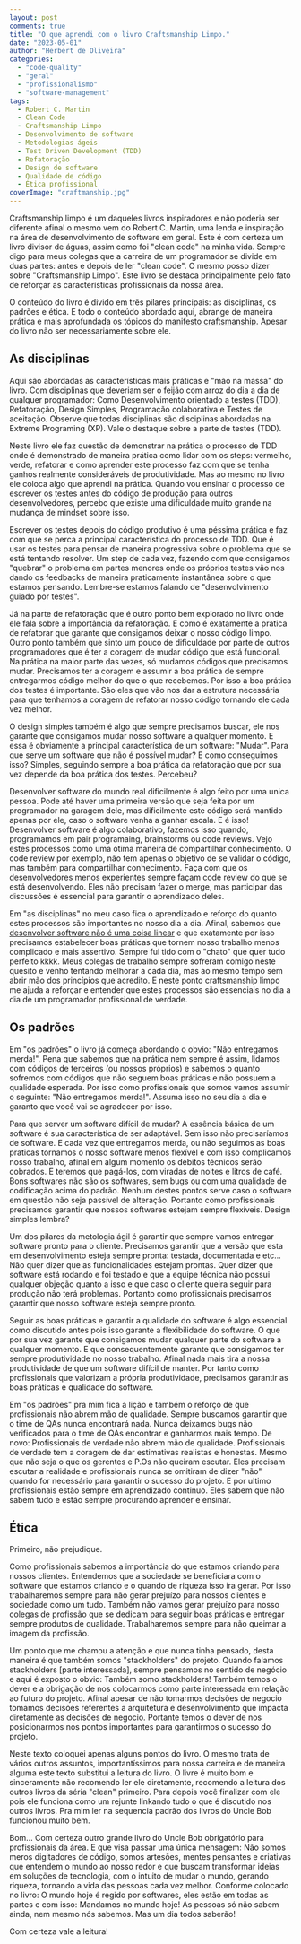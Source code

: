 ```yaml
---
layout: post
comments: true
title: "O que aprendi com o livro Craftsmanship Limpo."
date: "2023-05-01"
author: "Herbert de Oliveira"
categories: 
  - "code-quality"
  - "geral"
  - "profissionalismo"
  - "software-management"
tags: 
  - Robert C. Martin
  - Clean Code
  - Craftsmanship Limpo
  - Desenvolvimento de software
  - Metodologias ágeis
  - Test Driven Development (TDD)
  - Refatoração
  - Design de software
  - Qualidade de código
  - Ética profissional
coverImage: "craftmanship.jpg"
---
```


Craftsmanship limpo é um daqueles livros inspiradores e não poderia ser diferente afinal o mesmo vem do Robert C. Martin, uma lenda e inspiração na área de desenvolvimento de software em geral. Este é com certeza um livro divisor de águas, assim como foi "clean code" na minha vida. Sempre digo para meus colegas que a carreira de um programador se divide em duas partes: antes e depois de ler "clean code". O mesmo posso dizer sobre "Craftsmanship Limpo". Este livro se destaca principalmente pelo fato de reforçar as características profissionais da nossa área.

O conteúdo do livro é divido em três pilares principais: as disciplinas, os padrões e ética. E todo o conteúdo abordado aqui, abrange de maneira prática e mais aprofundada os tópicos do [manifesto craftsmanship](https://manifesto.softwarecraftsmanship.org/#/pt-br). Apesar do livro não ser necessariamente sobre ele.

## As disciplinas

Aqui são abordadas as características mais práticas e "mão na massa" do livro. Com disciplinas que deveriam ser o feijão com arroz do dia a dia de qualquer programador: Como Desenvolvimento orientado a testes (TDD), Refatoração, Design Simples, Programação colaborativa e Testes de aceitação. Observe que todas disciplinas são disciplinas abordadas na Extreme Programing (XP). Vale o destaque sobre a parte de testes (TDD).

Neste livro ele faz questão de demonstrar na prática o processo de TDD onde é demonstrado de maneira prática como lidar com os steps: vermelho, verde, refatorar e como aprender este processo faz com que se tenha ganhos realmente consideráveis de produtividade. Mas ao mesmo no livro ele coloca algo que aprendi na prática. Quando vou ensinar o processo de escrever os testes antes do código de produção para outros desenvolvedores, percebo que existe uma dificuldade muito grande na mudança de mindset sobre isso.

Escrever os testes depois do código produtivo é uma péssima prática e faz com que se perca a principal característica do processo de TDD. Que é usar os testes para pensar de maneira progressiva sobre o problema que se está tentando resolver. Um step de cada vez, fazendo com que consigamos "quebrar" o problema em partes menores onde os próprios testes vão nos dando os feedbacks de maneira praticamente instantânea sobre o que estamos pensando. Lembre-se estamos falando de "desenvolvimento guiado por testes".

Já na parte de refatoração que é outro ponto bem explorado no livro onde ele fala sobre a importância da refatoração. E como é exatamente a pratica de refatorar que garante que consigamos deixar o nosso código limpo. Outro ponto também que sinto um pouco de dificuldade por parte de outros programadores que é ter a coragem de mudar código que está funcional. Na prática na maior parte das vezes, só mudamos códigos que precisamos mudar. Precisamos ter a coragem e assumir a boa prática de sempre entregarmos código melhor do que o que recebemos. Por isso a boa prática dos testes é importante. São eles que vão nos dar a estrutura necessária para que tenhamos a coragem de refatorar nosso código tornando ele cada vez melhor.

O design simples também é algo que sempre precisamos buscar, ele nos garante que consigamos mudar nosso software a qualquer momento. E essa é obviamente a principal característica de um software: "Mudar". Para que serve um software que não é possível mudar? E como conseguimos isso? Simples, seguindo sempre a boa prática da refatoração que por sua vez depende da boa prática dos testes. Percebeu?

Desenvolver software do mundo real dificilmente é algo feito por uma unica pessoa. Pode até haver uma primeira versão que seja feita por um programador na garagem dele, mas dificilmente este código será mantido apenas por ele, caso o software venha a ganhar escala. E é isso! Desenvolver software é algo colaborativo, fazemos isso quando, programamos em pair programaing, brainstorms ou code reviews. Vejo estes processos como uma ótima maneira de compartilhar conhecimento. O code review por exemplo, não tem apenas o objetivo de se validar o código, mas também para compartilhar conhecimento. Faça com que os desenvolvedores menos experientes sempre façam code review do que se está desenvolvendo. Eles não precisam fazer o merge, mas participar das discussões é essencial para garantir o aprendizado deles.

Em "as disciplinas" no meu caso fica o aprendizado e reforço do quanto estes processos são importantes no nosso dia a dia. Afinal, sabemos que [desenvolver software não é uma coisa linear](https://betooliveira.com/2023/04/25/o-desenvolvimento-de-software-nao-e-uma-coisa-linear/) e que exatamente por isso precisamos estabelecer boas práticas que tornem nosso trabalho menos complicado e mais assertivo. Sempre fui tido com o "chato" que quer tudo perfeito kkkk. Meus colegas de trabalho sempre sofreram comigo neste quesito e venho tentando melhorar a cada dia, mas ao mesmo tempo sem abrir mão dos princípios que acredito. E neste ponto craftsmanship limpo me ajuda a reforçar e entender que estes processos são essenciais no dia a dia de um programador profissional de verdade.

## Os padrões

Em "os padrões" o livro já começa abordando o obvio: "Não entregamos merda!". Pena que sabemos que na prática nem sempre é assim, lidamos com códigos de terceiros (ou nossos próprios) e sabemos o quanto sofremos com códigos que não seguem boas práticas e não possuem a qualidade esperada. Por isso como profissionais que somos vamos assumir o seguinte: "Não entregamos merda!". Assuma isso no seu dia a dia e garanto que você vai se agradecer por isso.

Para que server um software difícil de mudar? A essência básica de um software é sua característica de ser adaptável. Sem isso não precisaríamos de software. E cada vez que entregamos merda, ou não seguimos as boas praticas tornamos o nosso software menos flexível e com isso complicamos nosso trabalho, afinal em algum momento os débitos técnicos serão cobrados. E teremos que pagá-los, com viradas de noites e litros de café. Bons softwares não são os softwares, sem bugs ou com uma qualidade de codificação acima do padrão. Nenhum destes pontos serve caso o software em questão não seja passível de alteração. Portanto como profissionais precisamos garantir que nossos softwares estejam sempre flexíveis. Design simples lembra?

Um dos pilares da metologia ágil é garantir que sempre vamos entregar software pronto para o cliente. Precisamos garantir que a versão que esta em desenvolvimento esteja sempre pronta: testada, documentada e etc... Não quer dizer que as funcionalidades estejam prontas. Quer dizer que software está rodando e foi testado e que a equipe técnica não possui qualquer objeção quanto a isso e que caso o cliente queira seguir para produção não terá problemas. Portanto como profissionais precisamos garantir que nosso software esteja sempre pronto.

Seguir as boas práticas e garantir a qualidade do software é algo essencial como discutido antes pois isso garante a flexibilidade do software. O que por sua vez garante que consigamos mudar qualquer parte do software a qualquer momento. E que consequentemente garante que consigamos ter sempre produtividade no nosso trabalho. Afinal nada mais tira a nossa produtividade de que um software difícil de manter. Por tanto como profissionais que valorizam a própria produtividade, precisamos garantir as boas práticas e qualidade do software.

Em "os padrões" pra mim fica a lição e também o reforço de que profissionais não abrem mão de qualidade. Sempre buscamos garantir que o time de QAs nunca encontrará nada. Nunca deixamos bugs não verificados para o time de QAs encontrar e ganharmos mais tempo. De novo: Profissionais de verdade não abrem mão de qualidade. Profissionais de verdade tem a coragem de dar estimativas realistas e honestas. Mesmo que não seja o que os gerentes e P.Os não queiram escutar. Eles precisam escutar a realidade e profissionais nunca se omitiram de dizer "não" quando for necessário para garantir o sucesso do projeto. E por ultimo profissionais estão sempre em aprendizado continuo. Eles sabem que não sabem tudo e estão sempre procurando aprender e ensinar.

## Ética

Primeiro, não prejudique.

Como profissionais sabemos a importância do que estamos criando para nossos clientes. Entendemos que a sociedade se beneficiara com o software que estamos criando e o quando de riqueza isso ira gerar. Por isso trabalharemos sempre para não gerar prejuízo para nossos clientes e sociedade como um tudo. Também não vamos gerar prejuízo para nosso colegas de profissão que se dedicam para seguir boas práticas e entregar sempre produtos de qualidade. Trabalharemos sempre para não queimar a imagem da profissão.

Um ponto que me chamou a atenção e que nunca tinha pensado, desta maneira é que também somos "stackholders" do projeto. Quando falamos stackholders \[parte interessada\], sempre pensamos no sentido de negócio e aqui é exposto o obvio: Também somo stackholders! Também temos o dever e a obrigação de nos colocarmos como parte interessada em relação ao futuro do projeto. Afinal apesar de não tomarmos decisões de negocio tomamos decisões referentes a arquitetura e desenvolvimento que impacta diretamente as decisões de negocio. Portante temos o dever de nos posicionarmos nos pontos importantes para garantirmos o sucesso do projeto.

Neste texto coloquei apenas alguns pontos do livro. O mesmo trata de vários outros assuntos, importantíssimos para nossa carreira e de maneira alguma este texto substitui a leitura do livro. O livre é muito bom e sinceramente não recomendo ler ele diretamente, recomendo a leitura dos outros livros da séria "clean" primeiro. Para depois você finalizar com ele pois ele funciona como um rejunte linkando tudo o que é discutido nos outros livros. Pra mim ler na sequencia padrão dos livros do Uncle Bob funcionou muito bem.

Bom… Com certeza outro grande livro do Uncle Bob obrigatório para profissionais da área. E que visa passar uma única mensagem: Não somos meros digitadores de código, somos artesões, mentes pensantes e criativas que entendem o mundo ao nosso redor e que buscam transformar ideias em soluções de tecnologia, com o intuito de mudar o mundo, gerando riqueza, tornando a vida das pessoas cada vez melhor. Conforme colocado no livro: O mundo hoje é regido por softwares, eles estão em todas as partes e com isso: Mandamos no mundo hoje! As pessoas só não sabem ainda, nem mesmo nós sabemos. Mas um dia todos saberão!

Com certeza vale a leitura!
